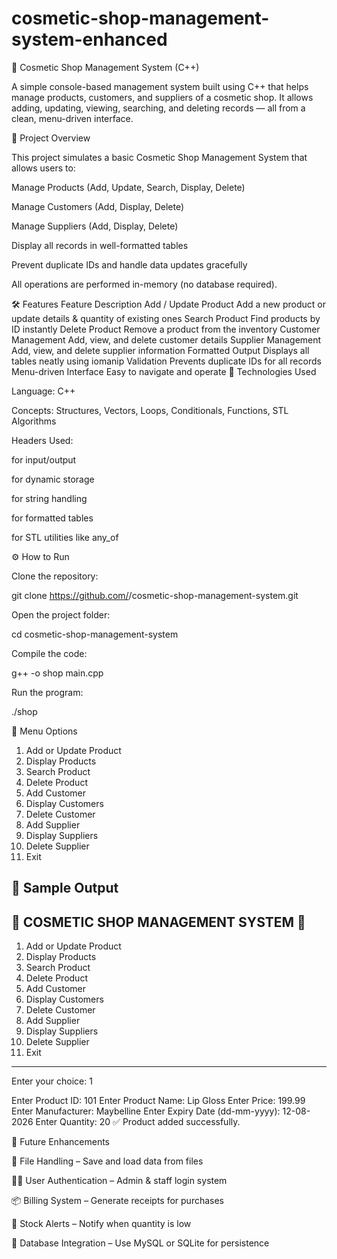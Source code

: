 # cosmetic-shop-management-system-enhanced
💄 Cosmetic Shop Management System (C++)

A simple console-based management system built using C++ that helps manage products, customers, and suppliers of a cosmetic shop.
It allows adding, updating, viewing, searching, and deleting records — all from a clean, menu-driven interface.

🧾 Project Overview

This project simulates a basic Cosmetic Shop Management System that allows users to:

Manage Products (Add, Update, Search, Display, Delete)

Manage Customers (Add, Display, Delete)

Manage Suppliers (Add, Display, Delete)

Display all records in well-formatted tables

Prevent duplicate IDs and handle data updates gracefully

All operations are performed in-memory (no database required).

🛠️ Features
Feature	Description
Add / Update Product	Add a new product or update details & quantity of existing ones
Search Product	Find products by ID instantly
Delete Product	Remove a product from the inventory
Customer Management	Add, view, and delete customer details
Supplier Management	Add, view, and delete supplier information
Formatted Output	Displays all tables neatly using iomanip
Validation	Prevents duplicate IDs for all records
Menu-driven Interface	Easy to navigate and operate
🧩 Technologies Used

Language: C++

Concepts: Structures, Vectors, Loops, Conditionals, Functions, STL Algorithms

Headers Used:

<iostream> for input/output

<vector> for dynamic storage

<string> for string handling

<iomanip> for formatted tables

<algorithm> for STL utilities like any_of

⚙️ How to Run

Clone the repository:

git clone https://github.com/<your-username>/cosmetic-shop-management-system.git


Open the project folder:

cd cosmetic-shop-management-system


Compile the code:

g++ -o shop main.cpp


Run the program:

./shop

🧮 Menu Options
1. Add or Update Product
2. Display Products
3. Search Product
4. Delete Product
5. Add Customer
6. Display Customers
7. Delete Customer
8. Add Supplier
9. Display Suppliers
10. Delete Supplier
11. Exit

📸 Sample Output
------------------------------------------------------------
💄 COSMETIC SHOP MANAGEMENT SYSTEM 💄
------------------------------------------------------------
1. Add or Update Product
2. Display Products
3. Search Product
4. Delete Product
5. Add Customer
6. Display Customers
7. Delete Customer
8. Add Supplier
9. Display Suppliers
10. Delete Supplier
11. Exit
------------------------------------------------------------
Enter your choice: 1

Enter Product ID: 101
Enter Product Name: Lip Gloss
Enter Price: 199.99
Enter Manufacturer: Maybelline
Enter Expiry Date (dd-mm-yyyy): 12-08-2026
Enter Quantity: 20
✅ Product added successfully.

🚀 Future Enhancements

💾 File Handling – Save and load data from files

🧑‍💻 User Authentication – Admin & staff login system

📦 Billing System – Generate receipts for purchases

🧮 Stock Alerts – Notify when quantity is low

🧠 Database Integration – Use MySQL or SQLite for persistence
